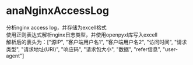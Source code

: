 # anaNginxAccessLog
 分析nginx access log，并存储为excell格式  
 使用正则表达式解析nginx日志类型，并使用openpyxl库写入excell    
 解析后的表头为：["源IP", "客户端用户名1", "客户端用户名2", "访问时间", "请求类型", "请求地址(URI)", "响应码", "请求包大小", "数据", "refer信息", "user-agent"]    

